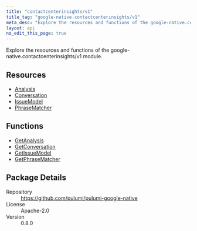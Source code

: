 ```yaml
---
title: "contactcenterinsights/v1"
title_tag: "google-native.contactcenterinsights/v1"
meta_desc: "Explore the resources and functions of the google-native.contactcenterinsights/v1 module."
layout: api
no_edit_this_page: true
---
```


<!-- WARNING: this file was generated by Pulumi Docs Generator. -->
<!-- Do not edit by hand unless you're certain you know what you are doing! -->

Explore the resources and functions of the google-native.contactcenterinsights/v1 module.

<h2 id="resources">Resources</h2>
<ul class="api">
    <li><a href="analysis" title="Analysis"><span class="symbol resource"></span>Analysis</a></li>
    <li><a href="conversation" title="Conversation"><span class="symbol resource"></span>Conversation</a></li>
    <li><a href="issuemodel" title="IssueModel"><span class="symbol resource"></span>IssueModel</a></li>
    <li><a href="phrasematcher" title="PhraseMatcher"><span class="symbol resource"></span>PhraseMatcher</a></li>
</ul>

<h2 id="functions">Functions</h2>
<ul class="api">
    <li><a href="getanalysis" title="GetAnalysis"><span class="symbol function"></span>GetAnalysis</a></li>
    <li><a href="getconversation" title="GetConversation"><span class="symbol function"></span>GetConversation</a></li>
    <li><a href="getissuemodel" title="GetIssueModel"><span class="symbol function"></span>GetIssueModel</a></li>
    <li><a href="getphrasematcher" title="GetPhraseMatcher"><span class="symbol function"></span>GetPhraseMatcher</a></li>
</ul>

<h2 id="package-details">Package Details</h2>
<dl class="package-details">
	<dt>Repository</dt>
	<dd><a href="https://github.com/pulumi/pulumi-google-native">https://github.com/pulumi/pulumi-google-native</a></dd>
	<dt>License</dt>
	<dd>Apache-2.0</dd>
	<dt>Version</dt>
	<dd>0.8.0</dd>
</dl>

